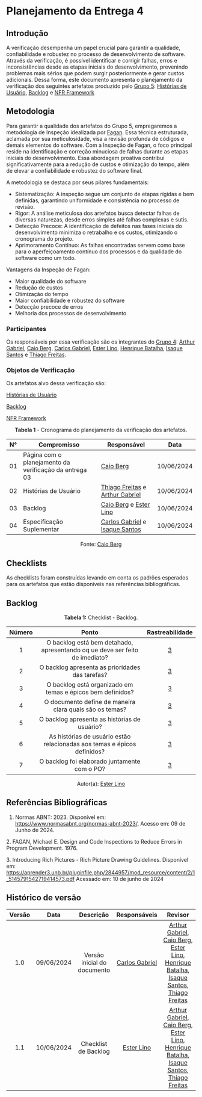 # Planejamento da Entrega 4
## Introdução

A verificação desempenha um papel crucial para garantir a qualidade, confiabilidade e robustez no processo de desenvolvimento de software. Através da verificação, é possível identificar e corrigir falhas, erros e inconsistências desde as etapas iniciais do desenvolvimento, prevenindo problemas mais sérios que podem surgir posteriormente e gerar custos adicionais. Dessa forma, este documento apresenta o planejamento da verificação dos seguintes artefatos produzido pelo [Grupo 5](https://github.com/Requisitos-de-Software/2024.1-Sinesp_Cidadao): [Histórias de Usuário](https://requisitos-de-software.github.io/2024.1-Sinesp_Cidadao/Modelagem/Agil/Historias_de_Usuario/), [Backlog](https://requisitos-de-software.github.io/2024.1-Sinesp_Cidadao/Modelagem/Agil/backlog/) e [NFR Framework](https://requisitos-de-software.github.io/2024.1-Sinesp_Cidadao/Modelagem/Agil/NFR/) 


## Metodologia

Para garantir a qualidade dos artefatos do Grupo 5, empregaremos a metodologia de Inspeção idealizada por [Fagan](#ancora2). Essa técnica estruturada, aclamada por sua meticulosidade, visa a revisão profunda de códigos e demais elementos do software. Com a Inspeção de Fagan, o foco principal reside na identificação e correção minuciosa de falhas durante as etapas iniciais do desenvolvimento. Essa abordagem proativa contribui significativamente para a redução de custos e otimização do tempo, além de elevar a confiabilidade e robustez do software final.

A metodologia se destaca por seus pilares fundamentais:

- Sistematização: A inspeção segue um conjunto de etapas rígidas e bem definidas, garantindo uniformidade e consistência no processo de revisão.
- Rigor: A análise meticulosa dos artefatos busca detectar falhas de diversas naturezas, desde erros simples até falhas complexas e sutis.
- Detecção Precoce: A identificação de defeitos nas fases iniciais do desenvolvimento minimiza o retrabalho e os custos, otimizando o cronograma do projeto.
- Aprimoramento Contínuo: As falhas encontradas servem como base para o aperfeiçoamento contínuo dos processos e da qualidade do software como um todo.

Vantagens da Inspeção de Fagan:

- Maior qualidade do software
- Redução de custos
- Otimização do tempo
- Maior confiabilidade e robustez do software
- Detecção precoce de erros
- Melhoria dos processos de desenvolvimento


### Participantes

Os responsáveis por essa verificação são os integrantes do [Grupo 4](https://github.com/Requisitos-de-Software/2024.1-Gov.br): [Arthur Gabriel](https://github.com/ArthurGabrieel), [Caio Berg](https://github.com/Caio-bergbjj), [Carlos Gabriel](https://github.com/TheCarlosRamos), [Ester Lino](https://github.com/esteerlino), [Henrique Batalha](https://github.com/HeBatalha), [Isaque Santos](https://github.com/IsaqueSH) e [Thiago Freitas](https://github.com/thiagorfreitas).

### Objetos de Verificação

Os artefatos alvo dessa verificação são:

[Histórias de Usuário](https://requisitos-de-software.github.io/2024.1-Sinesp_Cidadao/Modelagem/Agil/Historias_de_Usuario/)

[Backlog](https://requisitos-de-software.github.io/2024.1-Sinesp_Cidadao/Modelagem/Agil/backlog/)

[NFR Framework](https://requisitos-de-software.github.io/2024.1-Sinesp_Cidadao/Modelagem/Agil/NFR/) 



<center>

**Tabela 1** - Cronograma do planejamento da verificação dos artefatos.

| N°  | Compromisso                                           | Responsável             | Data       |
| --- | ----------------------------------------------------- | ----------------------- | ---------- |
| 01  | Página com o planejamento da verificação da entrega 03| [Caio Berg](https://github.com/Caio-bergbjj)                   | 10/06/2024 |
| 02  | Histórias de Usuário                                          | [Thiago Freitas](https://github.com/thiagorfreitas) e [Arthur Gabriel](https://github.com/ArthurGabrieel)           | 10/06/2024 |
| 03  | Backlog                                               | [Caio Berg](https://github.com/Caio-bergbjj) e [Ester Lino](https://github.com/esteerlino) | 10/06/2024 |
| 04  | Especificação Suplementar                             | [Carlos Gabriel](https://github.com/TheCarlosRamos) e [Isaque Santos](https://github.com/IsaqueSH)         | 10/06/2024 |

Fonte: [Caio Berg](https://github.com/Caio-bergbjj)

</center>

## Checklists

As checklists foram construídas levando em conta os padrões esperados para os artefatos que estão disponíveis nas referências bibliográficas.

## Backlog

<font><p style="text-align: center">**Tabela 1:** Checklist - Backlog.</p></font>

| Número | Ponto | Rastreabilidade |
| :----: | :---: | :-------------: |
| 1 | O backlog está bem detahado, apresentando oq ue deve ser feito de imediato? | [3](#ref3) |
| 2 | O backlog apresenta as prioridades das tarefas? | [3](#ref3) |
| 3 | O backlog está organizado em temas e épicos bem definidos? | [3](#ref3) |
| 4 | O documento define de maneira clara quais são os temas? | [3](#ref3) |
| 5 | O backlog apresenta as histórias de usuário? | [3](#ref3) |
| 6 | As histórias de usuário estão relacionadas aos temas e épicos definidos? | [3](#ref3) |
| 7 | O backlog foi elaborado juntamente com o PO? | [3](#ref3) |

<div align="center">Autor(a): <a href="https://github.com/esteerlino">Ester Lino</a></div>

## Referências Bibliográficas

<a id="ref1"></a>
1. Normas ABNT: 2023. Disponível em: <a href="https://www.normasabnt.org/normas-abnt-2023/">https://www.normasabnt.org/normas-abnt-2023/</a>. Acesso em: 09 de Junho de 2024.

<a id="ref2"></a>
2. FAGAN, Michael E. Design and Code Inspections to Reduce Errors in Program Development. 1976.

<a id="ref3"></a>
3. Introducing Rich Pictures - Rich Picture Drawing Guidelines. Disponível em: https://aprender3.unb.br/pluginfile.php/2844957/mod_resource/content/2/1_5145791542719414573.pdf Acessado em: 10 de junho de 2024

## Histórico de versão

| Versão | Data | Descrição | Responsáveis | Revisor |
| :----: | :--: | :-----------------------------------------------------: | :----------------------------------------------------------------------------------------------: | :----------------------------------------------: |
|  1.0   | 09/06/2024 | Versão inicial do documento  | [Carlos Gabriel](https://github.com/TheCarlosRamos) | [Arthur Gabriel](ArthurGabrieel), [Caio Berg](https://github.com/Caio-bergbjj), [Ester Lino](https://github.com/esteerlino), [Henrique Batalha](https://github.com/HeBatalha), [Isaque Santos](https://github.com/IsaqueSH), [Thiago Freitas](https://github.com/thiagorfreitas)  |
|  1.1   | 10/06/2024 | Checklist de Backlog | [Ester Lino](https://github.com/esteerlino) | [Arthur Gabriel](ArthurGabrieel), [Caio Berg](https://github.com/Caio-bergbjj), [Ester Lino](https://github.com/esteerlino), [Henrique Batalha](https://github.com/HeBatalha), [Isaque Santos](https://github.com/IsaqueSH), [Thiago Freitas](https://github.com/thiagorfreitas)  |
